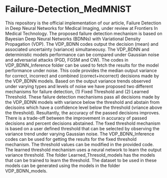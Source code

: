 # Failure-Detection_MedMNIST
This repository is the official implementation of our article, Failure Detection in Deep Neural Networks for Medical Imaging, under review at Frontiers In Medical Technology.
The proposed failure detection mechanism is based on Bayesian Deep Neural Networks (BDNNs) with Variational Density Propagation (VDP). The VDP_BDNN codes output the decision (mean) and associated uncertainty (variance) simultaneousy. The VDP_BDNN and deterministic models performance can be compared under Gaussian noise and adversarial attacks (PGD, FGSM and CW). The codes in VDP_BDNN_Inference folder can be used to fetch the results for the model performance under noise. This code provides the median output variance for correct, incorrect and combined (correct+incorrect) decisions made by the VDP_BDNN models.
Based on the output variance trends observed under varying types and levels of noise we have proposed two different mechanisms for failure detection, (1) Fixed Threshold and (2) Learned Threshold. These failure detection mechanisms pass all decisions made by the VDP_BDNN models with variance below the threshold and abstain from decisoins which have a confidence level below the threshold (vriance above the threshold). Resultantly, the accuracy of the passed decisions improves. There is a trade-off between the improvement in accuracy of passed decisions and percent decisions abstained.
The fixed threshold mechanism is based on a user defined threshold that can be selected by observing the variance trend under varying Gaussian noise. The VDP_BDNN_Inference codes can be used for getting the results for the fixed threshold mechanism. The threshold values can be modified in the provided code.
The learned threshold mechanism uses a neural network to learn the output variance threshold. The folder Learned_Thresold_models has the models that can be trained to learn the threshold. The dataset to be used in these models can be generated using the models in the folder VDP_BDNN_models.
